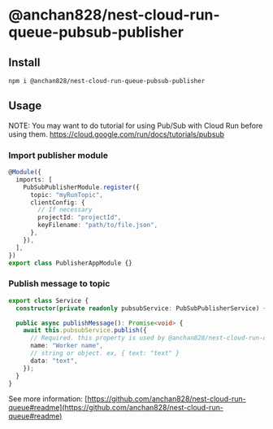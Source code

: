 # @anchan828/nest-cloud-run-queue-pubsub-publisher

## Install

```shell
npm i @anchan828/nest-cloud-run-queue-pubsub-publisher
```

## Usage

NOTE: You may want to do tutorial for using Pub/Sub with Cloud Run before using them.
https://cloud.google.com/run/docs/tutorials/pubsub

### Import publisher module

```ts
@Module({
  imports: [
    PubSubPublisherModule.register({
      topic: "myRunTopic",
      clientConfig: {
        // If necessary
        projectId: "projectId",
        keyFilename: "path/to/file.json",
      },
    }),
  ],
})
export class PublisherAppModule {}
```

### Publish message to topic

```ts
export class Service {
  constructor(private readonly pubsubService: PubSubPublisherService) {}

  public async publishMessage(): Promise<void> {
    await this.pubsubService.publish({
      // Required. this property is used by @anchan828/nest-cloud-run-queue-worker
      name: "Worker name",
      // string or object. ex, { text: "text" }
      data: "text",
    });
  }
}
```

See more information: [https://github.com/anchan828/nest-cloud-run-queue#readme](https://github.com/anchan828/nest-cloud-run-queue#readme)
